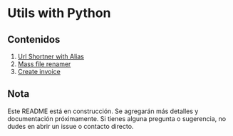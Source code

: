 # Utils with Python

## Contenidos

1. [Url Shortner with Alias](url_shortener/)
2. [Mass file renamer](file_renamer/)
3. [Create invoice](create_invoce/)
   
## Nota
Este README está en construcción. Se agregarán más detalles y documentación próximamente. Si tienes alguna pregunta o sugerencia, no dudes en abrir un issue o contacto directo.